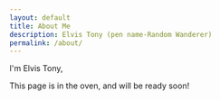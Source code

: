 ```yaml
---
layout: default
title: About Me
description: Elvis Tony (pen name-Random Wanderer)
permalink: /about/
---
```


I'm Elvis Tony,

This page is in the oven, and will be ready soon!
